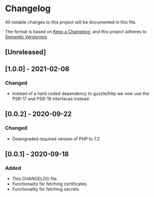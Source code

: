 # Changelog
All notable changes to this project will be documented in this file.

The format is based on [Keep a Changelog](https://keepachangelog.com/en/1.0.0/),
and this project adheres to [Semantic Versioning](https://semver.org/spec/v2.0.0.html).

## [Unreleased]

## [1.0.0] - 2021-02-08
### Changed
- Instead of a hard coded dependency to guzzle/http we now use the PSR-17 and PSR-18 interfaces instead.

## [0.0.2] - 2020-09-22
### Changed
- Downgraded required version of PHP to 7.2

## [0.0.1] - 2020-09-18
### Added
- This CHANGELOG file.
- Functionality for fetching certificates.
- Functionality for fetching secrets.

